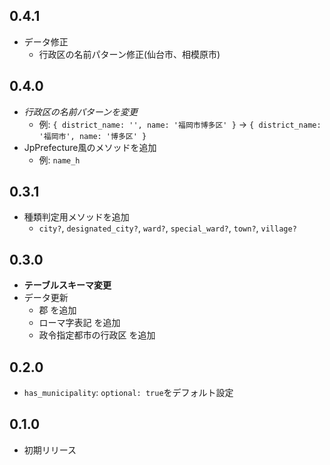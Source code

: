 ## 0.4.1 ##
* データ修正
  * 行政区の名前パターン修正(仙台市、相模原市)

## 0.4.0 ##
* *行政区の名前パターンを変更*
  * 例: `{ district_name: '', name: '福岡市博多区' }` -> `{ district_name: '福岡市', name: '博多区' }`
* JpPrefecture風のメソッドを追加
  * 例: `name_h`

## 0.3.1 ##
* 種類判定用メソッドを追加
  * `city?`, `designated_city?`, `ward?`, `special_ward?`, `town?`, `village?`

## 0.3.0 ##
* **テーブルスキーマ変更**
* データ更新
  * 郡 を追加
  * ローマ字表記 を追加
  * 政令指定都市の行政区 を追加

## 0.2.0 ##
* `has_municipality`: `optional: true`をデフォルト設定

## 0.1.0 ##
* 初期リリース
